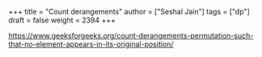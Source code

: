 +++
title = "Count derangements"
author = ["Seshal Jain"]
tags = ["dp"]
draft = false
weight = 2394
+++

<https://www.geeksforgeeks.org/count-derangements-permutation-such-that-no-element-appears-in-its-original-position/>
